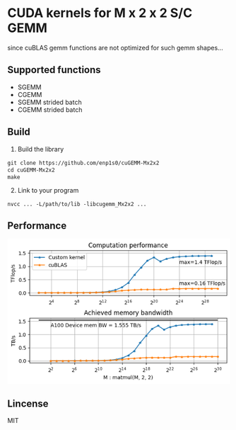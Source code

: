 # CUDA kernels for M x 2 x 2 S/C GEMM

since cuBLAS gemm functions are not optimized for such gemm shapes...

## Supported functions
- SGEMM
- CGEMM
- SGEMM strided batch
- CGEMM strided batch

## Build
1. Build the library
```
git clone https://github.com/enp1s0/cuGEMM-Mx2x2
cd cuGEMM-Mx2x2
make
```

2. Link to your program
```
nvcc ... -L/path/to/lib -libcugemm_Mx2x2 ...
```

## Performance

![performacne](./docs/gemm_Mx2x2.png)

## Lincense
MIT
